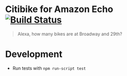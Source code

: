# Citibike for Amazon Echo [![Build Status](https://travis-ci.org/willigant/citibike-echo.svg?branch=master)](https://travis-ci.org/willigant/citibike-echo)
> Alexa, how many bikes are at Broadway and 29th?

# Development
* Run tests with `npm run-script test`

